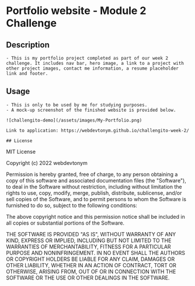 # Portfolio website - Module 2 Challenge

## Description

    - This is my portfolio project completed as part of our week 2 challenge. It includes nav bar, hero image, a link to a project with other project images, contact me information, a resume placeholder link and footer.

## Usage

    - This is only to be used by me for studying purposes.
    - A mock-up screenshot of the finished website is provided below.

    ![challengito-demo](/assets/images/My-Portfolio.png)

    Link to application: https://webdevtonym.github.io/challengito-week-2/

    ## License

MIT License

Copyright (c) 2022 webdevtonym

Permission is hereby granted, free of charge, to any person obtaining a copy
of this software and associated documentation files (the "Software"), to deal
in the Software without restriction, including without limitation the rights
to use, copy, modify, merge, publish, distribute, sublicense, and/or sell
copies of the Software, and to permit persons to whom the Software is
furnished to do so, subject to the following conditions:

The above copyright notice and this permission notice shall be included in all
copies or substantial portions of the Software.

THE SOFTWARE IS PROVIDED "AS IS", WITHOUT WARRANTY OF ANY KIND, EXPRESS OR
IMPLIED, INCLUDING BUT NOT LIMITED TO THE WARRANTIES OF MERCHANTABILITY,
FITNESS FOR A PARTICULAR PURPOSE AND NONINFRINGEMENT. IN NO EVENT SHALL THE
AUTHORS OR COPYRIGHT HOLDERS BE LIABLE FOR ANY CLAIM, DAMAGES OR OTHER
LIABILITY, WHETHER IN AN ACTION OF CONTRACT, TORT OR OTHERWISE, ARISING FROM,
OUT OF OR IN CONNECTION WITH THE SOFTWARE OR THE USE OR OTHER DEALINGS IN THE
SOFTWARE.